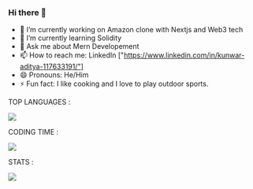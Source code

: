 ### Hi there 👋

- 🔭 I’m currently working on Amazon clone with Nextjs and Web3 tech
- 🌱 I’m currently learning Solidity
- 💬 Ask me about Mern Developement
- 📫 How to reach me: LinkedIn ["https://www.linkedin.com/in/kunwar-aditya-117633191/"]
- 😄 Pronouns: He/Him
- ⚡ Fun fact: I like cooking and I love to play outdoor sports.



TOP LANGUAGES :

<img src="https://github-readme-stats.vercel.app/api/top-langs/?username=Kunwar-Aditya-Codes&langs_count=8&theme=radical">

CODING TIME :

<img src="https://github-readme-stats.vercel.app/api/wakatime?username=KunwarAdityaCodes&theme=radical" >

STATS :

<img src="https://github-readme-stats.vercel.app/api?username=Kunwar-Aditya-Codes&show_icons=true&theme=radical">

